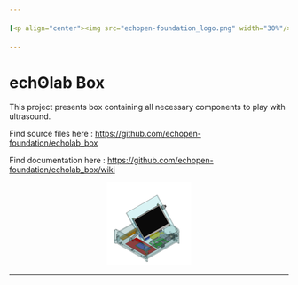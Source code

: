 ```yaml
---

[<p align="center"><img src="echopen-foundation_logo.png" width="30%"/></p>](http://www.echopen.org)

---
```


# echʘlab Box

This project presents box containing all necessary components to play with ultrasound.

Find source files here : https://github.com/echopen-foundation/echolab_box

Find documentation here : https://github.com/echopen-foundation/echolab_box/wiki

<p align="center"><img src="look@me.jpg" width="30%"/></p>

---
